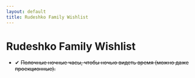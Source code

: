 ```yaml
---
layout: default
title: Rudeshko Family Wishlist
---
```


# Rudeshko Family Wishlist

  * ✔ ~~Полочные ночные часы, чтобы ночью видеть время (можно даже проекционные).~~
